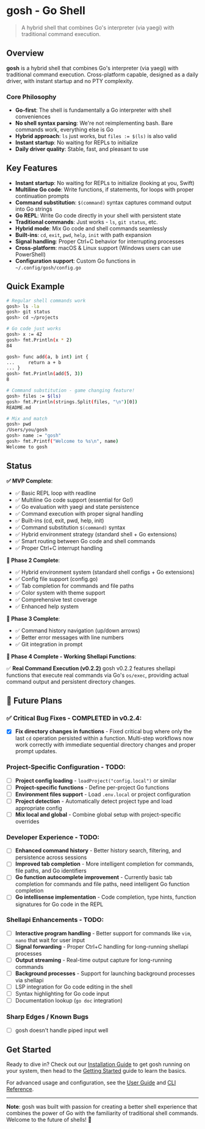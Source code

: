 # gosh - Go Shell

> A hybrid shell that combines Go's interpreter (via yaegi) with traditional command execution.

## Overview

**gosh** is a hybrid shell that combines Go's interpreter (via yaegi) with traditional command execution. Cross-platform capable, designed as a daily driver, with instant startup and no PTY complexity.

### Core Philosophy

- **Go-first**: The shell is fundamentally a Go interpreter with shell conveniences
- **No shell syntax parsing**: We're not reimplementing bash. Bare commands work, everything else is Go
- **Hybrid approach**: `ls` just works, but `files := $(ls)` is also valid
- **Instant startup**: No waiting for REPLs to initialize
- **Daily driver quality**: Stable, fast, and pleasant to use

## Key Features

- **Instant startup**: No waiting for REPLs to initialize (looking at you, Swift)
- **Multiline Go code**: Write functions, if statements, for loops with proper continuation prompts
- **Command substitution**: `$(command)` syntax captures command output into Go strings
- **Go REPL**: Write Go code directly in your shell with persistent state
- **Traditional commands**: Just works - `ls`, `git status`, etc.
- **Hybrid mode**: Mix Go code and shell commands seamlessly
- **Built-ins**: `cd`, `exit`, `pwd`, `help`, `init` with path expansion
- **Signal handling**: Proper Ctrl+C behavior for interrupting processes
- **Cross-platform**: macOS & Linux support (Windows users can use PowerShell)
- **Configuration support**: Custom Go functions in `~/.config/gosh/config.go`

## Quick Example

```bash
# Regular shell commands work
gosh> ls -la
gosh> git status
gosh> cd ~/projects

# Go code just works
gosh> x := 42
gosh> fmt.Println(x * 2)
84

gosh> func add(a, b int) int {
...     return a + b
... }
gosh> fmt.Println(add(5, 3))
8

# Command substitution - game changing feature!
gosh> files := $(ls)
gosh> fmt.Println(strings.Split(files, "\n")[0])
README.md

# Mix and match
gosh> pwd
/Users/you/gosh
gosh> name := "gosh"
gosh> fmt.Printf("Welcome to %s\n", name)
Welcome to gosh
```

## Status

**✅ MVP Complete**:

- ✅ Basic REPL loop with readline
- ✅ Multiline Go code support (essential for Go!)
- ✅ Go evaluation with yaegi and state persistence
- ✅ Command execution with proper signal handling
- ✅ Built-ins (cd, exit, pwd, help, init)
- ✅ Command substitution `$(command)` syntax
- ✅ Hybrid environment strategy (standard shell + Go extensions)
- ✅ Smart routing between Go code and shell commands
- ✅ Proper Ctrl+C interrupt handling

**🎯 Phase 2 Complete**:

- ✅ Hybrid environment system (standard shell configs + Go extensions)
- ✅ Config file support (config.go)
- ✅ Tab completion for commands and file paths
- ✅ Color system with theme support
- ✅ Comprehensive test coverage
- ✅ Enhanced help system

**🚀 Phase 3 Complete**:

- ✅ Command history navigation (up/down arrows)
- ✅ Better error messages with line numbers
- ✅ Git integration in prompt

**🔧 Phase 4 Complete - Working Shellapi Functions**:

✅ **Real Command Execution (v0.2.2)**
gosh v0.2.2 features shellapi functions that execute real commands via Go's `os/exec`, providing actual command output and persistent directory changes.

## 🚀 Future Plans

### ✅ Critical Bug Fixes - COMPLETED in v0.2.4:

- [x] **Fix directory changes in functions** - Fixed critical bug where only the last `cd` operation persisted within a function. Multi-step workflows now work correctly with immediate sequential directory changes and proper prompt updates.

### Project-Specific Configuration - TODO:

- [ ] **Project config loading** - `loadProject("config.local")` or similar
- [ ] **Project-specific functions** - Define per-project Go functions
- [ ] **Environment files support** - Load `.env.local` or project configuration
- [ ] **Project detection** - Automatically detect project type and load appropriate config
- [ ] **Mix local and global** - Combine global setup with project-specific overrides

### Developer Experience - TODO:

- [ ] **Enhanced command history** - Better history search, filtering, and persistence across sessions
- [ ] **Improved tab completion** - More intelligent completion for commands, file paths, and Go identifiers
- [ ] **Go function autocomplete improvement** - Currently basic tab completion for commands and file paths, need intelligent Go function completion
- [ ] **Go intellisense implementation** - Code completion, type hints, function signatures for Go code in the REPL

### Shellapi Enhancements - TODO:

- [ ] **Interactive program handling** - Better support for commands like `vim`, `nano` that wait for user input
- [ ] **Signal forwarding** - Proper Ctrl+C handling for long-running shellapi processes  
- [ ] **Output streaming** - Real-time output capture for long-running commands
- [ ] **Background processes** - Support for launching background processes via shellapi
- [ ] LSP integration for Go code editing in the shell
- [ ] Syntax highlighting for Go code input
- [ ] Documentation lookup (`go doc` integration)

### Sharp Edges / Known Bugs
- [ ] gosh doesn't handle piped input well

## Get Started

Ready to dive in? Check out our [Installation Guide](install.md) to get gosh running on your system, then head to the [Getting Started](getting-started.md) guide to learn the basics.

For advanced usage and configuration, see the [User Guide](guide.md) and [CLI Reference](reference.md).

---

**Note**: gosh was built with passion for creating a better shell experience that combines the power of Go with the familiarity of traditional shell commands. Welcome to the future of shells! 🚀
